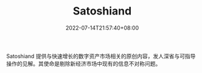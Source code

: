 ﻿---
weight: 
title: "Satoshiand"
description: "Satoshiand 提供与快速增长的数字资产市场相关的原创内容，发人深省与可指导操作的见解"
date: 2022-07-14T21:57:40+08:00
lastmod: 2022-07-14T16:45:40+08:00
draft: false
authors: ["浮尘"]
featuredImage: "satoshiand.jpg"
link: "https://satoshiand.co/"
tags: ["元宇宙资讯","Satoshiand"]
categories: ["navigation"]
navigation: ["元宇宙资讯"]
lightgallery: true
toc: true
pinned: false
recommend: false
recommend1: false
---
Satoshiand 提供与快速增长的数字资产市场相关的原创内容，发人深省与可指导操作的见解。其使命是剔除新经济市场中现有的信息不对称问题。
